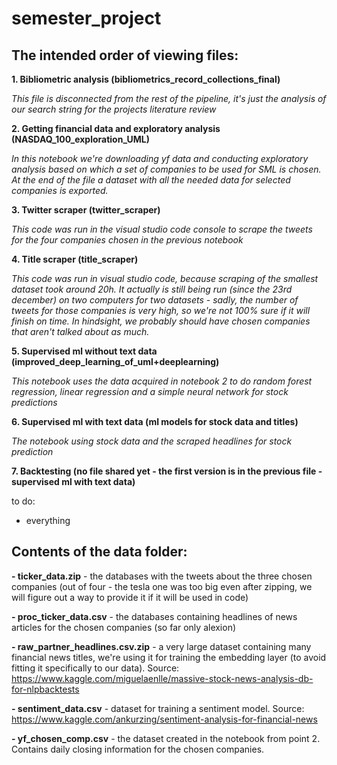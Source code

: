 # semester_project


## The intended order of viewing files:

**1. Bibliometric analysis (bibliometrics_record_collections_final)**

*This file is disconnected from the rest of the pipeline, it's just the analysis of our search string for the projects literature review*


**2. Getting financial data and exploratory analysis (NASDAQ_100_exploration_UML)**

*In this notebook we're downloading yf data and conducting exploratory analysis based on which a set of companies to be used for SML is chosen. At the end of the file a dataset with all the needed data for selected companies is exported.*


**3. Twitter scraper (twitter_scraper)**

*This code was run in the visual studio code console to scrape the tweets for the four companies chosen in the previous notebook*


**4. Title scraper (title_scraper)**

*This code was run in visual studio code, because scraping of the smallest dataset took around 20h. It actually is still being run (since the 23rd december) on two computers for two datasets - sadly, the number of tweets for those companies is very high, so we're not 100% sure if it will finish on time. In hindsight, we probably should have chosen companies that aren't talked about as much.*


**5. Supervised ml without text data (improved_deep_learning_of_uml+deeplearning)**

*This notebook uses the data acquired in notebook 2 to do random forest regression, linear regression and a simple neural network for stock predictions*
    

**6. Supervised ml with text data (ml models for stock data and titles)**

*The notebook using stock data and the scraped headlines for stock prediction*


**7. Backtesting (no file shared yet - the first version is in the previous file - supervised ml with text data)**


to do: 

- everything



## Contents of the data folder:

**- ticker_data.zip** - the databases with the tweets about the three chosen companies (out of four - the tesla one was too big even after zipping, we will figure out a way to provide it if it will be used in code)

**- proc_ticker_data.csv** - the databases containing headlines of news articles for the chosen companies (so far only alexion)

**- raw_partner_headlines.csv.zip** - a very large dataset containing many financial news titles, we're using it for training the embedding layer (to avoid fitting it specifically to our data). Source: https://www.kaggle.com/miguelaenlle/massive-stock-news-analysis-db-for-nlpbacktests

**- sentiment_data.csv** - dataset for training a sentiment model. Source: https://www.kaggle.com/ankurzing/sentiment-analysis-for-financial-news

**- yf_chosen_comp.csv** - the dataset created in the notebook from point 2. Contains daily closing information for the chosen companies.
